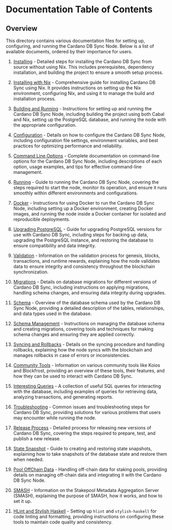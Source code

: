 # Documentation Table of Contents

## Overview

This directory contains various documentation files for setting up, configuring, and running the Cardano DB Sync Node. Below is a list of available documents, ordered by their importance for users.

1. [Installing](https://github.com/IntersectMBO/cardano-db-sync/blob/master/doc/installing.md) - Detailed steps for installing the Cardano DB Sync from source without using Nix. This includes prerequisites, dependency installation, and building the project to ensure a smooth setup process.

2. [Installing with Nix](https://github.com/IntersectMBO/cardano-db-sync/blob/master/doc/installing-with-nix.md) - Comprehensive guide for installing Cardano DB Sync using Nix. It provides instructions on setting up the Nix environment, configuring Nix, and using it to manage the build and installation process.

3. [Building and Running](https://github.com/IntersectMBO/cardano-db-sync/blob/master/doc/building-running.md) - Instructions for setting up and running the Cardano DB Sync Node, including building the project using both Cabal and Nix, setting up the PostgreSQL database, and running the node with the appropriate configuration.

4. [Configuration](https://github.com/IntersectMBO/cardano-db-sync/blob/master/doc/configuration.md) - Details on how to configure the Cardano DB Sync Node, including configuration file settings, environment variables, and best practices for optimizing performance and reliability.

5. [Command Line Options](https://github.com/IntersectMBO/cardano-db-sync/blob/master/doc/command-line-options.md) - Complete documentation on command-line options for the Cardano DB Sync Node, including descriptions of each option, usage examples, and tips for effective command-line management.

6. [Running](https://github.com/IntersectMBO/cardano-db-sync/blob/master/doc/running.md) - Guide to running the Cardano DB Sync Node, covering the steps required to start the node, monitor its operation, and ensure it runs smoothly within different environments and configurations.

7. [Docker](https://github.com/IntersectMBO/cardano-db-sync/blob/master/doc/docker.md) - Instructions for using Docker to run the Cardano DB Sync Node, including setting up a Docker environment, creating Docker images, and running the node inside a Docker container for isolated and reproducible deployments.

8. [Upgrading PostgreSQL](https://github.com/IntersectMBO/cardano-db-sync/blob/master/doc/upgrading-postgresql.md) - Guide for upgrading PostgreSQL versions for use with Cardano DB Sync, including steps for backing up data, upgrading the PostgreSQL instance, and restoring the database to ensure compatibility and data integrity.

9. [Validation](https://github.com/IntersectMBO/cardano-db-sync/blob/master/doc/validation.md) - Information on the validation process for genesis, blocks, transactions, and runtime rewards, explaining how the node validates data to ensure integrity and consistency throughout the blockchain synchronization.

10. [Migrations](https://github.com/IntersectMBO/cardano-db-sync/blob/master/doc/migrations.md) - Details on database migrations for different versions of Cardano DB Sync, including instructions on applying migrations, handling schema changes, and ensuring data integrity during upgrades.

11. [Schema](https://github.com/IntersectMBO/cardano-db-sync/blob/master/doc/schema.md) - Overview of the database schema used by the Cardano DB Sync Node, providing a detailed description of the tables, relationships, and data types used in the database.

12. [Schema Management](https://github.com/IntersectMBO/cardano-db-sync/blob/master/doc/schema-management.md) - Instructions on managing the database schema and creating migrations, covering tools and techniques for making schema changes and ensuring they are applied correctly.

13. [Syncing and Rollbacks](https://github.com/IntersectMBO/cardano-db-sync/blob/master/doc/syncing-and-rollbacks.md) - Details on the syncing procedure and handling rollbacks, explaining how the node syncs with the blockchain and manages rollbacks in case of errors or inconsistencies.

14. [Community Tools](https://github.com/IntersectMBO/cardano-db-sync/blob/master/doc/community-tools.md) - Information on various community tools like Koios and Blockfrost, providing an overview of these tools, their features, and how they can be used to interact with Cardano DB Sync.

15. [Interesting Queries](https://github.com/IntersectMBO/cardano-db-sync/blob/master/doc/interesting-queries.md) - A collection of useful SQL queries for interacting with the database, including examples of queries for retrieving data, analyzing transactions, and generating reports.

16. [Troubleshooting](https://github.com/IntersectMBO/cardano-db-sync/blob/master/doc/troubleshooting.md) - Common issues and troubleshooting steps for Cardano DB Sync, providing solutions for various problems that users may encounter while running the node.

17. [Release Process](https://github.com/IntersectMBO/cardano-db-sync/blob/master/doc/release-process.md) - Detailed process for releasing new versions of Cardano DB Sync, covering the steps required to prepare, test, and publish a new release.

18. [State Snapshot](https://github.com/IntersectMBO/cardano-db-sync/blob/master/doc/state-snapshot.md) - Guide to creating and restoring state snapshots, explaining how to take snapshots of the database state and restore them when needed.

19. [Pool OffChain Data](https://github.com/IntersectMBO/cardano-db-sync/blob/master/doc/pool-offchain-data.md) - Handling off-chain data for staking pools, providing details on managing off-chain data and integrating it with the Cardano DB Sync Node.

20. [SMASH](https://github.com/IntersectMBO/cardano-db-sync/blob/master/doc/smash.md) - Information on the Stakepool Metadata Aggregation Server (SMASH), explaining the purpose of SMASH, how it works, and how to set it up.

21. [HLint and Stylish Haskell](https://github.com/IntersectMBO/cardano-db-sync/blob/master/doc/hlint-stylish-haskell.md) - Setting up `hlint` and `stylish-haskell` for code linting and formatting, providing instructions on configuring these tools to maintain code quality and consistency.
